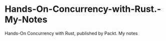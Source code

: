 # Hands-On-Concurrency-with-Rust.-My-Notes
Hands-On Concurrency with Rust, published by Packt. My notes
